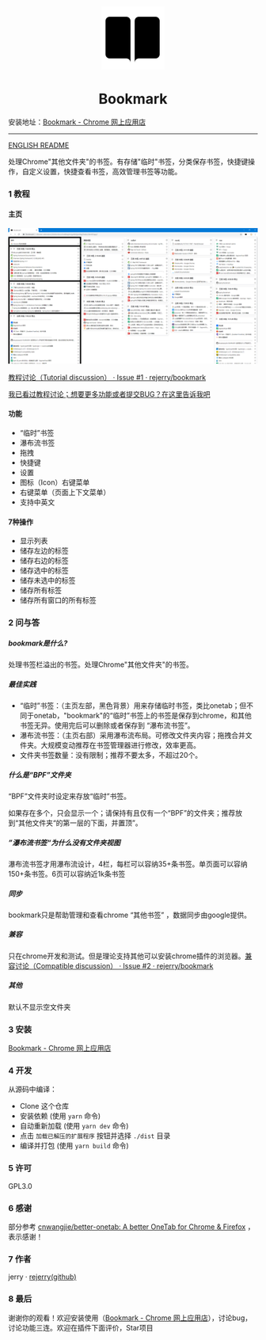 <p align="center">
  <img src="./src/assets/icons/icon_128.png">
</p>
<h1 align="center">Bookmark</h1>

安装地址：[Bookmark - Chrome 网上应用店](https://chrome.google.com/webstore/detail/bookmark/paigdnkkmodopofccgdeacgoocgeijkn/related?hl=zh-CN&gl=US)

---

[ENGLISH README](README.en.md)

处理Chrome\"其他文件夹\"的书签。有存储\"临时\"书签，分类保存书签，快捷键操作，自定义设置，快捷查看书签，高效管理书签等功能。

### 1 教程

#### 主页

![](README.assets/SHOW_BLACK_HAVE_CHROME_TITLE.png)

[教程讨论（Tutorial discussion） · Issue #1 · rejerry/bookmark](https://github.com/rejerry/bookmark/issues/1)

[我已看过教程讨论；想要更多功能或者提交BUG？在这里告诉我吧](https://github.com/rejerry/bookmark/issues/new)

#### 功能

- “临时”书签
- 瀑布流书签
- 拖拽
- 快捷键
- 设置
- 图标（Icon）右键菜单
- 右键菜单（页面上下文菜单）
- 支持中英文

#### 7种操作

- 显示列表
- 储存左边的标签
- 储存右边的标签
- 储存选中的标签
- 储存未选中的标签
- 储存所有标签
- 储存所有窗口的所有标签

### 2 问与答

##### bookmark是什么?

处理书签栏溢出的书签。处理Chrome\"其他文件夹\"的书签。

##### 最佳实践

- “临时”书签：（主页左部，黑色背景）用来存储临时书签，类比onetab；但不同于onetab，"bookmark"的“临时”书签上的书签是保存到chrome，和其他书签无异。使用完后可以删除或者保存到 “瀑布流书签”。
- 瀑布流书签：（主页右部）采用瀑布流布局。可修改文件夹内容；拖拽合并文件夹。大规模变动推荐在书签管理器进行修改，效率更高。
- 文件夹书签数量：没有限制；推荐不要太多，不超过20个。

##### 什么是“BPF”文件夹

“BPF”文件夹时设定来存放“临时”书签。

如果存在多个，只会显示一个；请保持有且仅有一个“BPF”的文件夹；推荐放到“其他文件夹“的第一层的下面，并置顶”。

##### ”瀑布流书签“为什么没有文件夹视图

瀑布流书签才用瀑布流设计，4栏，每栏可以容纳35+条书签。单页面可以容纳150+条书签。6页可以容纳近1k条书签

##### 同步

bookmark只是帮助管理和查看chrome “其他书签” ，数据同步由google提供。

##### 兼容

只在chrome开发和测试。但是理论支持其他可以安装chrome插件的浏览器。[兼容讨论（Compatible discussion） · Issue #2 · rejerry/bookmark](https://github.com/rejerry/bookmark/issues/2)

##### 其他

默认不显示空文件夹

### 3 安装

[Bookmark - Chrome 网上应用店](https://chrome.google.com/webstore/detail/bookmark/paigdnkkmodopofccgdeacgoocgeijkn/related?hl=zh-CN&gl=US)

### 4 开发

从源码中编译：
- Clone 这个仓库
- 安装依赖 (使用 `yarn` 命令)
- 自动重新加载 (使用 `yarn dev` 命令)
- 点击 `加载已解压的扩展程序` 按钮并选择 `./dist` 目录
- 编译并打包 (使用 `yarn build` 命令)

### 5 许可

GPL3.0

### 6 感谢

部分参考 [cnwangjie/better-onetab: A better OneTab for Chrome & Firefox](https://github.com/cnwangjie/better-onetab) ，表示感谢！

### 7 作者

jerry · [rejerry(github)](https://github.com/rejerry)

### 8 最后

谢谢你的观看！欢迎安装使用（[Bookmark - Chrome 网上应用店](https://chrome.google.com/webstore/detail/bookmark/paigdnkkmodopofccgdeacgoocgeijkn/related?hl=zh-CN&gl=US)），讨论bug，讨论功能三连。欢迎在插件下面评价，Star项目
